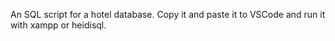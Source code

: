 An SQL script for a hotel database. Copy it and paste it to VSCode and run it with xampp or heidisql.
